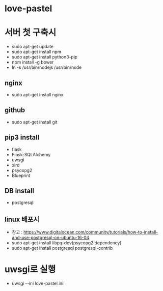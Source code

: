 # love-pastel

# 서버 첫 구축시
- sudo apt-get update
- sudo apt-get install npm
- sudo apt-get install python3-pip
- npm install -g bower
- ln -s /usr/bin/nodejs /usr/bin/node

## nginx 
- sudo apt-get install nginx

## github
- sudo apt-get install git

## pip3 install 
- flask
- Flask-SQLAlchemy
- uwsgi
- xlrd
- psycopg2
- Blueprint

## DB install
- postgresql

## linux 배포시
- 참고 : https://www.digitalocean.com/community/tutorials/how-to-install-and-use-postgresql-on-ubuntu-16-04
- sudo apt-get install libpq-dev(psycopg2 dependency)
- sudo apt-get install postgresql postgresql-contrib

# uwsgi로 실행
- uwsgi --ini love-pastel.ini